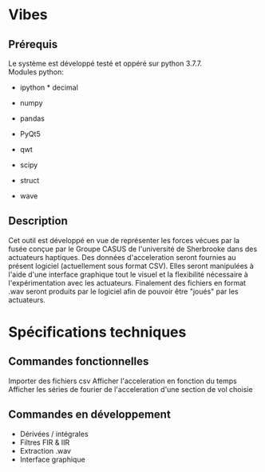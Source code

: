 # Vibes
## Prérequis
Le système est développé testé et oppéré sur python 3.7.7.<br />
Modules python:<br />

 * ipython  * decimal

 * numpy
 * pandas
 * PyQt5
 * qwt
 * scipy
 * struct
 * wave

## Description

Cet outil est développé en vue de représenter les forces vécues par la fusée
conçue par le Groupe CASUS de l'université de Sherbrooke dans des actuateurs haptiques.
Des données d'acceleration seront fournies au présent logiciel (actuellement sous format CSV).
Elles seront manipulées à l'aide d'une interface graphique tout le visuel et la flexibilité 
nécessaire à l'expérimentation avec les actuateurs.
Finalement des fichiers en format .wav seront produits par le logiciel afin de
pouvoir être "joués" par les actuateurs.


# Spécifications techniques  

## Commandes fonctionnelles  
Importer des fichiers csv 
Afficher l'acceleration en fonction du temps
Afficher les séries de fourier de l'acceleration d'une section de vol choisie


## Commandes en développement
- Dérivées / intégrales
- Filtres FIR & IIR
- Extraction .wav
- Interface graphique


